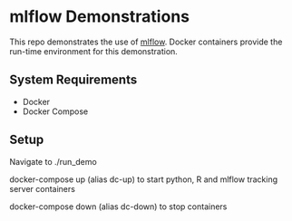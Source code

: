 # mlflow Demonstrations

This repo demonstrates the use of [mlflow](https://github.com/mlflow/mlflow).  Docker containers
provide the run-time environment for this demonstration.

## System Requirements
* Docker
* Docker Compose


## Setup
Navigate to ./run_demo

docker-compose up (alias dc-up) to start python, R and mlflow tracking server containers

docker-compose down (alias dc-down) to stop containers